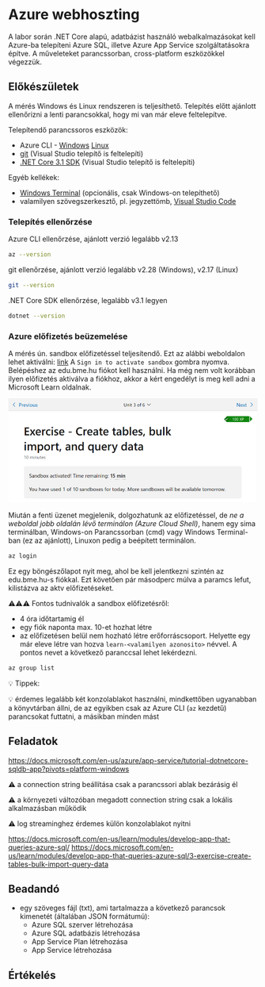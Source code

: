 # Azure webhoszting

A labor során .NET Core alapú, adatbázist használó webalkalmazásokat kell Azure-ba telepíteni Azure SQL, illetve Azure App Service szolgáltatásokra építve. A műveleteket parancssorban, cross-platform eszközökkel végezzük.

## Előkészületek

A mérés Windows és Linux rendszeren is teljesíthető. Telepítés előtt ajánlott ellenőrizni a lenti parancsokkal, hogy mi van már eleve feltelepítve.

Telepítendő parancssoros eszközök:    
 - Azure CLI - [Windows](https://aka.ms/installazurecliwindows) [Linux](https://docs.microsoft.com/hu-hu/cli/azure/install-azure-cli) 
 - [git](https://git-scm.com/downloads) (Visual Studio telepítő is feltelepíti)
 - [.NET Core 3.1 SDK](https://docs.microsoft.com/hu-hu/dotnet/core/install/) (Visual Studio telepítő is feltelepíti)
 
Egyéb kellékek:
 - [Windows Terminal](https://www.microsoft.com/hu-hu/p/windows-terminal/9n0dx20hk701?rtc=1&activetab=pivot:overviewtab) (opcionális, csak Windows-on telepíthető)
 - valamilyen szövegszerkesztő, pl. jegyzettömb, [Visual Studio Code](https://code.visualstudio.com/)

### Telepítés ellenőrzése

Azure CLI ellenőrzése, ajánlott verzió legalább v2.13
```bash
az --version
```
git ellenőrzése, ajánlott verzió legalább v2.28 (Windows), v2.17 (Linux)
```bash
git --version
```
.NET Core SDK ellenőrzése, legalább v3.1 legyen
```bash
dotnet --version
```

### Azure előfizetés beüzemelése
A mérés ún. sandbox előfizetéssel teljesítendő. Ezt az alábbi weboldalon lehet aktiválni: [link](
https://docs.microsoft.com/en-us/learn/modules/develop-app-that-queries-azure-sql/3-exercise-create-tables-bulk-import-query-data)
A `Sign in to activate sandbox` gombra nyomva. Belépéshez az edu.bme.hu fiókot kell használni. Ha még nem volt korábban ilyen előfizetés aktiválva a fiókhoz, akkor a kért engedélyt is meg kell adni a Microsoft Learn oldalnak.

![Azure Sandbox activated](media/sandbox_activated.png)

Miután a fenti üzenet megjelenik, dolgozhatunk az előfizetéssel, de *ne a weboldal jobb oldalán lévő terminálon (Azure Cloud Shell)*, hanem egy sima terminálban, Windows-on Parancssorban (cmd) vagy Windows Terminal-ban (ez az ajánlott), Linuxon pedig a beépített terminálon.

```bash
az login
```

Ez egy böngészőlapot nyit meg, ahol be kell jelentkezni szintén az edu.bme.hu-s fiókkal. Ezt követően pár másodperc múlva a paramcs lefut, kilistázva az aktv előfizetéseket.

:warning::warning::warning: Fontos tudnivalók a sandbox előfizetésről:

- 4 óra időtartamig él
- egy fiók naponta max. 10-et hozhat létre
- az előfizetésen belül nem hozható létre erőforráscsoport. Helyette egy már eleve létre van hozva `learn-<valamilyen azonosito>` névvel. A pontos nevet a következő paranccsal lehet lekérdezni.

```bash
az group list
```
:bulb: Tippek:

:bulb: érdemes legalább két konzolablakot használni, mindkettőben ugyanabban a könyvtárban állni, de az egyikben csak az Azure CLI (`az` kezdetű) parancsokat futtatni, a másikban minden mást


## Feladatok

https://docs.microsoft.com/en-us/azure/app-service/tutorial-dotnetcore-sqldb-app?pivots=platform-windows

:warning: a connection string beállítása csak a parancssori ablak bezárásig él

:warning: a környezeti változóban megadott connection string csak a lokális alkalmazásban működik

:warning: log streaminghez érdemes külön konzolablakot nyitni

https://docs.microsoft.com/en-us/learn/modules/develop-app-that-queries-azure-sql/
https://docs.microsoft.com/en-us/learn/modules/develop-app-that-queries-azure-sql/3-exercise-create-tables-bulk-import-query-data

## Beadandó

- egy szöveges fájl (txt), ami tartalmazza a következő parancsok kimenetét (általában JSON formátumú):
    - Azure SQL szerver létrehozása
    - Azure SQL adatbázis létrehozása
    - App Service Plan létrehozása
    - App Service létrehozása

## Értékelés

